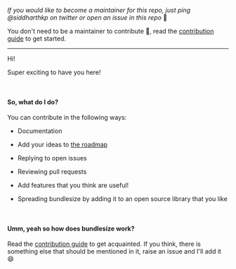 _If you would like to become a maintainer for this repo, just ping @siddharthkp on twitter or open an issue in this repo_ 🙂

You don't need to be a maintainer to contribute :hugs:, read the [contribution guide](https://github.com/siddharthkp/bundlesize/blob/master/CONTRIBUTING.md) to get started.

----

Hi!

Super exciting to have you here!

&nbsp;

#### So, what do I do?

You can contribute in the following ways:

- Documentation

- Add your ideas to [the roadmap](https://github.com/siddharthkp/bundlesize/blob/master/roadmap.md)

- Replying to open issues

- Reviewing pull requests

- Add features that you think are useful!

- Spreading bundlesize by adding it to an open source library that you like

&nbsp;

#### Umm, yeah so how does bundlesize work?

Read the [contribution guide](https://github.com/siddharthkp/bundlesize/blob/master/CONTRIBUTING.md) to get acquainted.
If you think, there is something else that should be mentioned in it, raise an issue and I'll add it :smile:

&nbsp;

